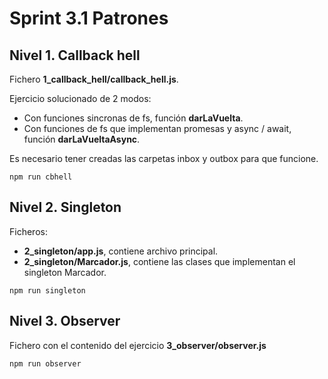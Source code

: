 # Sprint 3.1 Patrones
## Nivel 1. Callback hell
Fichero **1_callback_hell/callback_hell.js**.

Ejercicio solucionado de 2 modos:
- Con funciones sincronas de fs, función **darLaVuelta**.
- Con funciones de fs que implementan promesas y async / await, función **darLaVueltaAsync**.

Es necesario tener creadas las carpetas inbox y outbox para que funcione.
```
npm run cbhell
```
## Nivel 2. Singleton
Ficheros:
- **2_singleton/app.js**, contiene archivo principal.
- **2_singleton/Marcador.js**, contiene las clases que implementan el singleton Marcador.
```
npm run singleton
```
## Nivel 3. Observer
Fichero con el contenido del ejercicio **3_observer/observer.js**
```
npm run observer
```